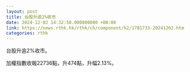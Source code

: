```yaml
---
layout: post
title: 台股升逾2%收市
date: 2024-12-02 14:32:50.000000000 +08:00
link: https://news.rthk.hk/rthk/ch/component/k2/1781733-20241202.htm
categories: rthk
---
```


台股升逾2%收市。

加權指數收報22736點，升474點，升幅2.13%。
